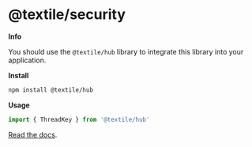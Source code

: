 # @textile/security

**Info**

You should use the `@textile/hub` library to integrate this library into your application.

**Install**

```bash
npm install @textile/hub
```

**Usage**

```js
import { ThreadKey } from '@textile/hub'
```

[Read the docs](https://textileio.github.io/js-textile/).
